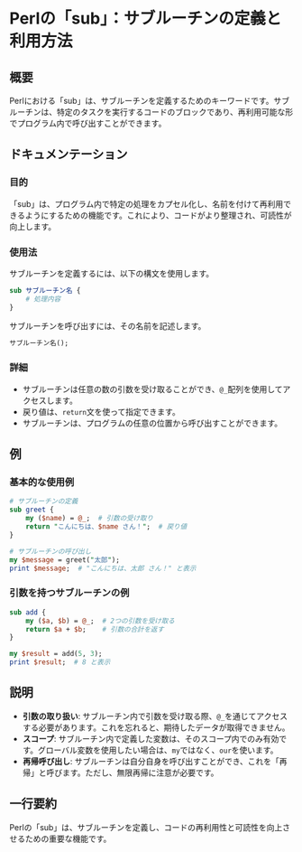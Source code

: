 <!--
Meta Description: # Perlの「sub」：サブルーチンの定義と利用方法 ## 概要 Perlにおける「sub」は、サブルーチンを定義するためのキーワードです。サブルーチンは、特定のタスクを実行するコードのブロックであり、再利用可能な形でプログラム内で呼び出すことができます。 ## ドキュメンテーション ### 目的...
Meta Keywords: sub, perl, return, perlの, サブルーチンは
-->

# Perlの「sub」：サブルーチンの定義と利用方法

## 概要
Perlにおける「sub」は、サブルーチンを定義するためのキーワードです。サブルーチンは、特定のタスクを実行するコードのブロックであり、再利用可能な形でプログラム内で呼び出すことができます。

## ドキュメンテーション
### 目的
「sub」は、プログラム内で特定の処理をカプセル化し、名前を付けて再利用できるようにするための機能です。これにより、コードがより整理され、可読性が向上します。

### 使用法
サブルーチンを定義するには、以下の構文を使用します。

```perl
sub サブルーチン名 {
    # 処理内容
}
```

サブルーチンを呼び出すには、その名前を記述します。

```perl
サブルーチン名();
```

### 詳細
- サブルーチンは任意の数の引数を受け取ることができ、`@_`配列を使用してアクセスします。
- 戻り値は、`return`文を使って指定できます。
- サブルーチンは、プログラムの任意の位置から呼び出すことができます。

## 例
### 基本的な使用例

```perl
# サブルーチンの定義
sub greet {
    my ($name) = @_;  # 引数の受け取り
    return "こんにちは、$name さん！";  # 戻り値
}

# サブルーチンの呼び出し
my $message = greet("太郎");
print $message;  # "こんにちは、太郎 さん！" と表示
```

### 引数を持つサブルーチンの例

```perl
sub add {
    my ($a, $b) = @_;  # 2つの引数を受け取る
    return $a + $b;    # 引数の合計を返す
}

my $result = add(5, 3);
print $result;  # 8 と表示
```

## 説明
- **引数の取り扱い**: サブルーチン内で引数を受け取る際、`@_`を通じてアクセスする必要があります。これを忘れると、期待したデータが取得できません。
- **スコープ**: サブルーチン内で定義した変数は、そのスコープ内でのみ有効です。グローバル変数を使用したい場合は、`my`ではなく、`our`を使います。
- **再帰呼び出し**: サブルーチンは自分自身を呼び出すことができ、これを「再帰」と呼びます。ただし、無限再帰に注意が必要です。

## 一行要約
Perlの「sub」は、サブルーチンを定義し、コードの再利用性と可読性を向上させるための重要な機能です。